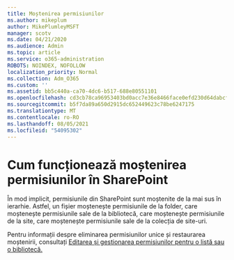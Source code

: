 ```yaml
---
title: Moștenirea permisiunilor
ms.author: mikeplum
author: MikePlumleyMSFT
manager: scotv
ms.date: 04/21/2020
ms.audience: Admin
ms.topic: article
ms.service: o365-administration
ROBOTS: NOINDEX, NOFOLLOW
localization_priority: Normal
ms.collection: Adm_O365
ms.custom: ''
ms.assetid: bb5c440a-ca70-4dc6-b517-688e80551101
ms.openlocfilehash: cd3cb78ca96953403bd0acc7e36e8466face0efd230d64dabcf055185c8ab12a
ms.sourcegitcommit: b5f7da89a650d2915dc652449623c78be6247175
ms.translationtype: MT
ms.contentlocale: ro-RO
ms.lasthandoff: 08/05/2021
ms.locfileid: "54095302"
---
```

# <a name="how-permissions-inheritance-works-in-sharepoint"></a>Cum funcționează moștenirea permisiunilor în SharePoint

În mod implicit, permisiunile din SharePoint sunt moștenite de la mai sus în ierarhie. Astfel, un fișier moștenește permisiunile de la folder, care moștenește permisiunile sale de la bibliotecă, care moștenește permisiunile de la site, care moștenește permisiunile sale de la colecția de site-uri.
  
Pentru informații despre eliminarea permisiunilor unice și restaurarea moștenirii, consultați [Editarea și gestionarea permisiunilor pentru o listă sau o bibliotecă.](https://go.microsoft.com/fwlink/?linkid=869946)
  

